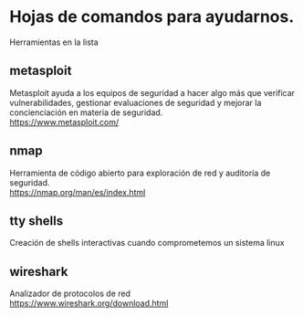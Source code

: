 # Hojas de comandos para ayudarnos.
Herramientas en la lista

## metasploit
Metasploit ayuda a los equipos de seguridad a hacer algo más que verificar vulnerabilidades, gestionar evaluaciones de seguridad y mejorar la concienciación en materia de seguridad.  
https://www.metasploit.com/

## nmap
Herramienta de código abierto para exploración de red y auditoría de seguridad.  
https://nmap.org/man/es/index.html

## tty shells
Creación de shells interactivas cuando comprometemos un sistema linux

## wireshark
Analizador de protocolos de red  
https://www.wireshark.org/download.html
